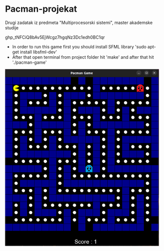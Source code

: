 # Pacman-projekat
Drugi zadatak iz predmeta "Multiprocesorski sistemi", master akademske studije

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

- In order to run this game first you should install SFML library 'sudo apt-get install libsfml-dev'
- After that open terminal from project folder hit 'make' and after that hit './pacman-game'

![NuGet](/images/gamePlay.png)